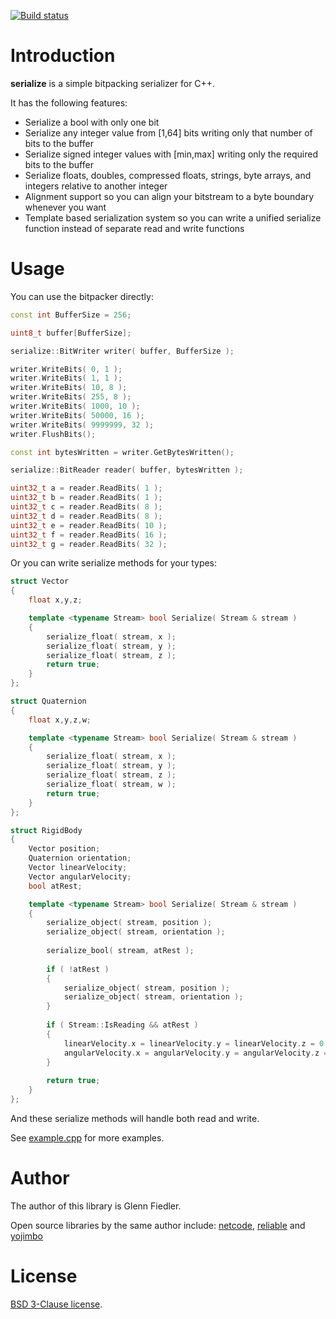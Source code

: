[![Build status](https://github.com/mas-bandwidth/serialize/workflows/CI/badge.svg)](https://github.com/mas-bandwidth/serialize/actions?query=workflow%3ACI)

# Introduction

**serialize** is a simple bitpacking serializer for C++.

It has the following features:

* Serialize a bool with only one bit
* Serialize any integer value from [1,64] bits writing only that number of bits to the buffer
* Serialize signed integer values with [min,max] writing only the required bits to the buffer
* Serialize floats, doubles, compressed floats, strings, byte arrays, and integers relative to another integer
* Alignment support so you can align your bitstream to a byte boundary whenever you want
* Template based serialization system so you can write a unified serialize function instead of separate read and write functions

# Usage

You can use the bitpacker directly:

```c++
const int BufferSize = 256;

uint8_t buffer[BufferSize];

serialize::BitWriter writer( buffer, BufferSize );

writer.WriteBits( 0, 1 );
writer.WriteBits( 1, 1 );
writer.WriteBits( 10, 8 );
writer.WriteBits( 255, 8 );
writer.WriteBits( 1000, 10 );
writer.WriteBits( 50000, 16 );
writer.WriteBits( 9999999, 32 );
writer.FlushBits();

const int bytesWritten = writer.GetBytesWritten();

serialize::BitReader reader( buffer, bytesWritten );

uint32_t a = reader.ReadBits( 1 );
uint32_t b = reader.ReadBits( 1 );
uint32_t c = reader.ReadBits( 8 );
uint32_t d = reader.ReadBits( 8 );
uint32_t e = reader.ReadBits( 10 );
uint32_t f = reader.ReadBits( 16 );
uint32_t g = reader.ReadBits( 32 );
```

Or you can write serialize methods for your types:

```c++
struct Vector
{
    float x,y,z;

    template <typename Stream> bool Serialize( Stream & stream )
    {
        serialize_float( stream, x );
        serialize_float( stream, y );
        serialize_float( stream, z );
        return true;
    }
};

struct Quaternion
{
    float x,y,z,w;

    template <typename Stream> bool Serialize( Stream & stream )
    {
        serialize_float( stream, x );
        serialize_float( stream, y );
        serialize_float( stream, z );
        serialize_float( stream, w );
        return true;
    }
};

struct RigidBody
{
    Vector position;
    Quaternion orientation;
    Vector linearVelocity;
    Vector angularVelocity;
    bool atRest;

    template <typename Stream> bool Serialize( Stream & stream )
    {
        serialize_object( stream, position );
        serialize_object( stream, orientation );
        
        serialize_bool( stream, atRest );
        
        if ( !atRest )
        {
            serialize_object( stream, position );
            serialize_object( stream, orientation );
        }
        
        if ( Stream::IsReading && atRest )
        {
            linearVelocity.x = linearVelocity.y = linearVelocity.z = 0.0;
            angularVelocity.x = angularVelocity.y = angularVelocity.z = 0.0;
        }
        
        return true;
    }
};
```

And these serialize methods will handle both read and write.

See [example.cpp](example.cpp) for more examples.

# Author

The author of this library is Glenn Fiedler.

Open source libraries by the same author include: [netcode](https://github.com/mas-bandwidth/netcode), [reliable](https://github.com/mas-bandwidth/netcode) and [yojimbo](https://github.com/mas-bandwidth/yojimbo)

# License

[BSD 3-Clause license](https://opensource.org/licenses/BSD-3-Clause).
